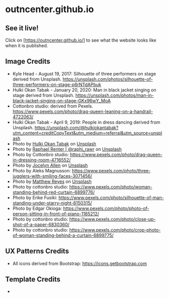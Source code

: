 # outncenter.github.io
## See it live!

Click on [<https://outncenter.github.io/>] to see what the website looks like when it is published.
## Image Credits 
- Kyle Head - August 19, 2017: Silhouette of three performers on stage derived from Unsplash. https://unsplash.com/photos/silhouette-of-three-performers-on-stage-p6rNTdAPbuk
- Hulki Okan Tabak - January 20, 2020: Man in black jacket singing on stage derived from Unsplash. https://unsplash.com/photos/man-in-black-jacket-singing-on-stage-GKx96wY_MoA
- Cottonbro studio: derived from Pexels. https://www.pexels.com/photo/drag-queen-leaning-on-a-handrail-4722063/
- Hulki Okan Tabak - April 9, 2019: People in dress dancing derived from Unsplash. https://unsplash.com/@hulkiokantabak?utm_content=creditCopyText&utm_medium=referral&utm_source=unsplash
- Photo by <a href="https://unsplash.com/@hulkiokantabak?utm_content=creditCopyText&utm_medium=referral&utm_source=unsplash">Hulki Okan Tabak</a> on <a href="https://unsplash.com/photos/people-in-dress-dancing-WevJJ3GxfnI?utm_content=creditCopyText&utm_medium=referral&utm_source=unsplash">Unsplash</a>
- Photo by <a href="https://unsplash.com/@raphi_rawr?utm_content=creditCopyText&utm_medium=referral&utm_source=unsplash">Raphael Renter | @raphi_rawr</a> on <a href="https://unsplash.com/photos/people-holding-flags-during-daytime-wuxdtGMNYaU?utm_content=creditCopyText&utm_medium=referral&utm_source=unsplash">Unsplash</a>
- Photo by Cottonbro studio: https://www.pexels.com/photo/drag-queen-in-dressing-room-4716552/
- Photo by <a href="https://unsplash.com/@jocallen?utm_content=creditCopyText&utm_medium=referral&utm_source=unsplash">Jocelyn Allen</a> on <a href="https://unsplash.com/photos/a-large-crowd-of-people-in-a-large-building-fqucC7zHXwg?utm_content=creditCopyText&utm_medium=referral&utm_source=unsplash">Unsplash</a>
- Photo by Aleks Magnusson: https://www.pexels.com/photo/three-jugglers-with-smiling-faces-3071456/
- Photo by <a href="https://unsplash.com/@visionary_imaging?utm_content=creditCopyText&utm_medium=referral&utm_source=unsplash">Matthew Reyes</a> on <a href="https://unsplash.com/photos/2-women-wearing-silver-necklace-oddhoHY8W4g?utm_content=creditCopyText&utm_medium=referral&utm_source=unsplash">Unsplash</a>
- Photo by cottonbro studio: https://www.pexels.com/photo/woman-standing-behind-red-curtain-6899776/
- Photo by Erike Fusiki: https://www.pexels.com/photo/silhouette-of-man-standing-under-starry-night-8150315/
- Photo by Edgar Okioga: https://www.pexels.com/photo/photo-of-person-sitting-in-front-of-piano-1185212/
-  Photo by cottonbro studio: https://www.pexels.com/photo/close-up-shot-of-a-paper-6830360/
- Photo by cottonbro studio: https://www.pexels.com/photo/crop-photo-of-woman-standing-behind-a-curtain-6899775/
  

## UX Patterns Credits
* All icons derived from Bootstrap: https://icons.getbootstrap.com


## Template Credits
*

